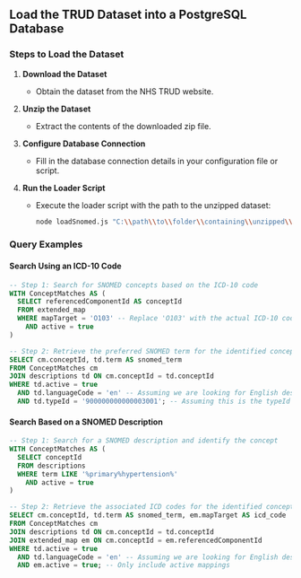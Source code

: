 ## Load the TRUD Dataset into a PostgreSQL Database

### Steps to Load the Dataset

1. **Download the Dataset**
   - Obtain the dataset from the NHS TRUD website.

2. **Unzip the Dataset**
   - Extract the contents of the downloaded zip file.

3. **Configure Database Connection**
   - Fill in the database connection details in your configuration file or script.

4. **Run the Loader Script**
   - Execute the loader script with the path to the unzipped dataset:
     ```bash
     node loadSnomed.js "C:\\path\\to\\folder\\containing\\unzipped\\dataset\\uk_sct2mo_39.1.0_20241023000001Z\\SnomedCT_MonolithRF2_PRODUCTION_20241023T120000Z"
     ```

### Query Examples

#### Search Using an ICD-10 Code

```sql
-- Step 1: Search for SNOMED concepts based on the ICD-10 code
WITH ConceptMatches AS (
  SELECT referencedComponentId AS conceptId
  FROM extended_map
  WHERE mapTarget = 'O103' -- Replace 'O103' with the actual ICD-10 code you are searching for
    AND active = true
)

-- Step 2: Retrieve the preferred SNOMED term for the identified concepts
SELECT cm.conceptId, td.term AS snomed_term
FROM ConceptMatches cm
JOIN descriptions td ON cm.conceptId = td.conceptId
WHERE td.active = true
  AND td.languageCode = 'en' -- Assuming we are looking for English descriptions
  AND td.typeId = '900000000000003001'; -- Assuming this is the typeId for preferred terms
```

#### Search Based on a SNOMED Description
```sql
-- Step 1: Search for a SNOMED description and identify the concept
WITH ConceptMatches AS (
  SELECT conceptId
  FROM descriptions
  WHERE term LIKE '%primary%hypertension%'
    AND active = true
)

-- Step 2: Retrieve the associated ICD codes for the identified concept
SELECT cm.conceptId, td.term AS snomed_term, em.mapTarget AS icd_code
FROM ConceptMatches cm
JOIN descriptions td ON cm.conceptId = td.conceptId
JOIN extended_map em ON cm.conceptId = em.referencedComponentId
WHERE td.active = true
  AND td.languageCode = 'en' -- Assuming we are looking for English descriptions
  AND em.active = true; -- Only include active mappings
  ```